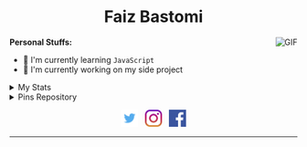 <h1 align="center">Faiz Bastomi</h1>

<img align="right" alt="GIF" height="120px" src="https://media3.giphy.com/media/ln7z2eWriiQAllfVcn/200w.webp" />

**Personal Stuffs:**
- 🌱 I'm currently learning `JavaScript`
- 🔭 I'm currently working on my side project

<details>
<summary>My Stats</summary>

[![FaizBastomi GitHub Stats](https://github-readme-stats.vercel.app/api?username=faizbastomi&show_icons=true&hide=issues&theme=radical)](https://github-readme-stats.vercel.app)
[![FaizBastomi Top Languages](https://github-readme-stats.vercel.app/api/top-langs?username=faizbastomi&layout=compact&theme=radical)](https://github-readme-stats.vercel.app)

</details>

<details>
<summary>Pins Repository</summary>

[![selfbot-baileys](https://github-readme-stats.vercel.app/api/pin/?username=BotWAIndo&repo=selfbot-baileys&theme=radical)](https://github.com/BotWAIndo/selfbot-baileys)
[![kaguya-bot](https://github-readme-stats.vercel.app/api/pin/?username=FaizBastomi&repo=kaguya-bot&theme=radical)](https://github.com/FaizBastomi/kaguya-bot)

</details>

<p align="center">
  <a href="https://twitter.com/FaizBastomi"><img height="30" src="https://github.com/FaizBastomi/faizbastomi/blob/master/twitter.png?raw=true"></a>&nbsp;&nbsp;
    <a href="https://instagram.com/faiz_bastomy"><img height="30" src="https://github.com/FaizBastomi/faizbastomi/blob/master/instagram.png?raw=true"></a>&nbsp;&nbsp;
    <a href="https://facebook.com/faiz.bastomi"><img height="30" src="https://github.com/FaizBastomi/faizbastomi/blob/master/facebook.png?raw=true"></a>
</p>

---
